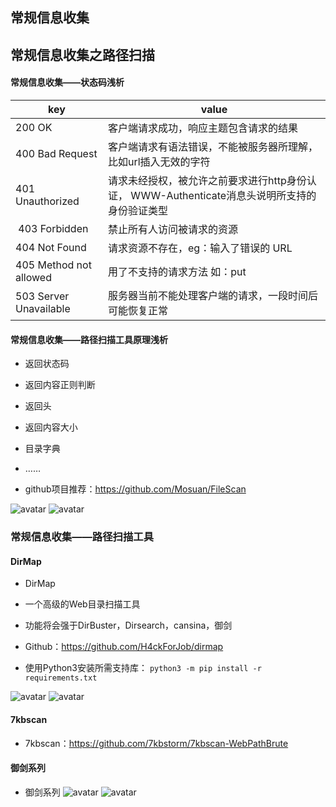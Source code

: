 ## 常规信息收集


## 常规信息收集之路径扫描


#### 常规信息收集——状态码浅析
key | value
-|-
200 OK|客户端请求成功，响应主题包含请求的结果
400 Bad Request|客户端请求有语法错误，不能被服务器所理解，比如url插入无效的字符
401 Unauthorized|请求未经授权，被允许之前要求进行http身份认证， WWW-Authenticate消息头说明所支持的身份验证类型
 403 Forbidden|禁止所有人访问被请求的资源
404 Not Found|请求资源不存在，eg：输入了错误的 URL 
405 Method not allowed|用了不支持的请求方法 如：put
503 Server Unavailable|服务器当前不能处理客户端的请求，一段时间后可能恢复正常 



#### 常规信息收集——路径扫描工具原理浅析
* 返回状态码
* 返回内容正则判断
* 返回头
* 返回内容大小
* 目录字典
* ……

* github项目推荐：https://github.com/Mosuan/FileScan


![avatar](/src/static/img/lj1.png)
![avatar](/src/static/img/lj2.png)


### 常规信息收集——路径扫描工具
#### DirMap
* DirMap
* 一个高级的Web目录扫描工具

* 功能将会强于DirBuster，Dirsearch，cansina，御剑
* Github：https://github.com/H4ckForJob/dirmap
* 使用Python3安装所需支持库：
```python3 -m pip install -r requirements.txt```

![avatar](/src/static/img/dir1.png)
![avatar](/src/static/img/dir2.png)


#### 7kbscan
* 7kbscan：https://github.com/7kbstorm/7kbscan-WebPathBrute


#### 御剑系列
* 御剑系列
![avatar](/src/static/img/yj1.png)
![avatar](/src/static/img/yj2.png)
